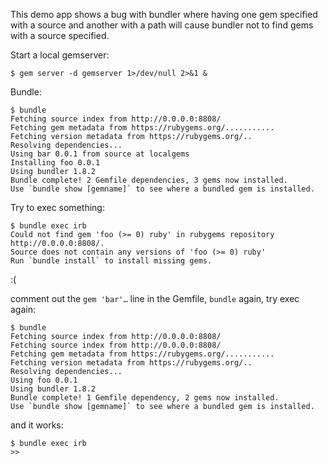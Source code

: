 This demo app shows a bug with bundler where having one gem specified with a source and another with a path will cause bundler not to find gems with a source specified.

Start a local gemserver:

```
$ gem server -d gemserver 1>/dev/null 2>&1 &
```

Bundle:

```
$ bundle
Fetching source index from http://0.0.0.0:8808/
Fetching gem metadata from https://rubygems.org/...........
Fetching version metadata from https://rubygems.org/..
Resolving dependencies...
Using bar 0.0.1 from source at localgems
Installing foo 0.0.1
Using bundler 1.8.2
Bundle complete! 2 Gemfile dependencies, 3 gems now installed.
Use `bundle show [gemname]` to see where a bundled gem is installed.
```

Try to exec something:

```
$ bundle exec irb
Could not find gem 'foo (>= 0) ruby' in rubygems repository http://0.0.0.0:8808/.
Source does not contain any versions of 'foo (>= 0) ruby'
Run `bundle install` to install missing gems.
```

:(

comment out the `gem 'bar'…` line in the Gemfile, `bundle` again, try exec again:

```
$ bundle
Fetching source index from http://0.0.0.0:8808/
Fetching source index from http://0.0.0.0:8808/
Fetching gem metadata from https://rubygems.org/...........
Fetching version metadata from https://rubygems.org/..
Resolving dependencies...
Using foo 0.0.1
Using bundler 1.8.2
Bundle complete! 1 Gemfile dependency, 2 gems now installed.
Use `bundle show [gemname]` to see where a bundled gem is installed.
```

and it works:

```
$ bundle exec irb
>> 
```
